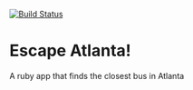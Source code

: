 [![Build Status](https://travis-ci.org/ctaperts/escape_atlanta.svg?branch=master)](https://travis-ci.org/ctaperts/escape_atlanta)

# Escape Atlanta!

A ruby app that finds the closest bus in Atlanta

